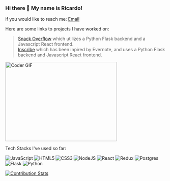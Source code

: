 ### Hi there 👋 My name is Ricardo!

if you would like to reach me: [Email](gepetto911@yahoo.com)

Here are some links to projects I have worked on:

>[Snack Overflow](https://snack-overflow.onrender.com/) which utilizes a Python Flask backend and a Javascript React frontend.                
>[Inscribe](https://inscribe.onrender.com) which has been inpired by Evernote, and uses a Python Flask backend and Javascript React frontend.

<img alt="Coder GIF" height=250 width=350 src="https://cdn.dribbble.com/users/730703/screenshots/6581243/avento.gif" />

Tech Stacks I've used so far:

![JavaScript](https://img.shields.io/badge/javascript-%23323330.svg?style=for-the-badge&logo=javascript&logoColor=%23F7DF1E&style=plastic)
![HTML5](https://img.shields.io/badge/html5-%23E34F26.svg?style=for-the-badge&logo=html5&logoColor=white&style=plastic)
![CSS3](https://img.shields.io/badge/css3-%231572B6.svg?style=for-the-badge&logo=css3&logoColor=white&style=plastic)
![NodeJS](https://img.shields.io/badge/node.js-6DA55F?style=for-the-badge&logo=node.js&logoColor=white&style=plastic)
![React](https://img.shields.io/badge/react-%2320232a.svg?style=for-the-badge&logo=react&logoColor=%2361DAFB&style=plastic)
![Redux](https://img.shields.io/badge/redux-%23593d88.svg?style=for-the-badge&logo=redux&logoColor=white&style=plastic)
![Postgres](https://img.shields.io/badge/postgres-%23316192.svg?style=for-the-badge&logo=postgresql&logoColor=white&style=plastic)
![Flask](https://img.shields.io/badge/flask-%23000.svg?style=for-the-badge&logo=flask&&logoColor=white&style=plastic)
![Python](https://img.shields.io/badge/python-3670A0?style=for-the-badge&logo=python&logoColor=ffdd54&style=plastic)

[![Contribution Stats](https://github-contribution-stats.vercel.app/api/?username=ricalope)](https://github.com/LordDashMe/github-contribution-stats/)


